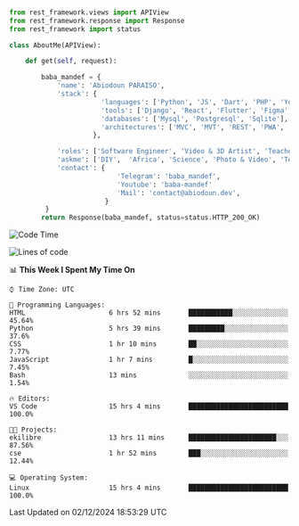 ###
```python
from rest_framework.views import APIView
from rest_framework.response import Response
from rest_framework import status

class AboutMe(APIView):

    def get(self, request):

        baba_mandef = {
            'name': 'Abiodoun PARAISO',
            'stack': {
                       'languages': ['Python', 'JS', 'Dart', 'PHP', 'Yoruba', 'Fongbe', 'Kreyol', 'French', 'English'],
                       'tools': ['Django', 'React', 'Flutter', 'Figma', 'GIMP', 'Inckscape', 'Kdenlive', 'Blender'],
                       'databases': ['Mysql', 'Postgresql', 'Sqlite'],
                       'architectures': ['MVC', 'MVT', 'REST', 'PWA', 'SPA', 'MicroServices']
                     },

            'roles': ['Software Engineer', 'Video & 3D Artist', 'Teacher', 'Mentor', 'Farmer'],
            'askme': ['DIY',  'Africa', 'Science', 'Photo & Video', 'Tech', 'Agro'],
            'contact': {
                           'Telegram': 'baba_mandef',
                           'Youtube': 'baba-mandef'
                           'Mail': 'contact@abiodoun.dev',
                        }
         }
        return Response(baba_mandef, status=status.HTTP_200_OK)

```                    

<!--START_SECTION:waka-->
![Code Time](http://img.shields.io/badge/Code%20Time-1%2C255%20hrs%2019%20mins-blue)

![Lines of code](https://img.shields.io/badge/From%20Hello%20World%20I%27ve%20Written-424%20Thousand%20lines%20of%20code-blue)

📊 **This Week I Spent My Time On** 

```text
⌚︎ Time Zone: UTC

💬 Programming Languages: 
HTML                     6 hrs 52 mins       ███████████░░░░░░░░░░░░░░   45.64% 
Python                   5 hrs 39 mins       █████████░░░░░░░░░░░░░░░░   37.6% 
CSS                      1 hr 10 mins        ██░░░░░░░░░░░░░░░░░░░░░░░   7.77% 
JavaScript               1 hr 7 mins         █░░░░░░░░░░░░░░░░░░░░░░░░   7.45% 
Bash                     13 mins             ░░░░░░░░░░░░░░░░░░░░░░░░░   1.54%

🔥 Editors: 
VS Code                  15 hrs 4 mins       █████████████████████████   100.0%

🐱‍💻 Projects: 
ekilibre                 13 hrs 11 mins      ██████████████████████░░░   87.56% 
cse                      1 hr 52 mins        ███░░░░░░░░░░░░░░░░░░░░░░   12.44%

💻 Operating System: 
Linux                    15 hrs 4 mins       █████████████████████████   100.0%

```


 Last Updated on 02/12/2024 18:53:29 UTC
<!--END_SECTION:waka-->
